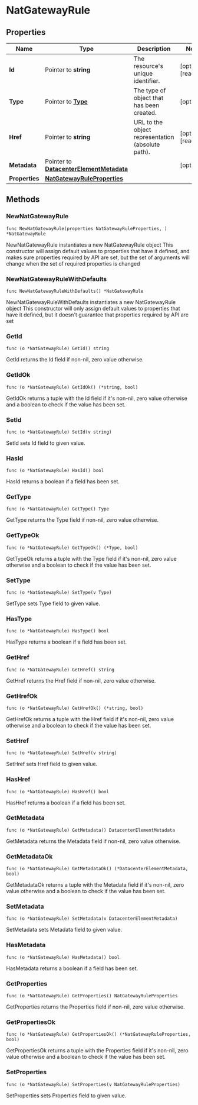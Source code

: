 # NatGatewayRule

## Properties

|Name | Type | Description | Notes|
|------------ | ------------- | ------------- | -------------|
|**Id** | Pointer to **string** | The resource&#39;s unique identifier. | [optional] [readonly] |
|**Type** | Pointer to [**Type**](Type.md) | The type of object that has been created. | [optional] |
|**Href** | Pointer to **string** | URL to the object representation (absolute path). | [optional] [readonly] |
|**Metadata** | Pointer to [**DatacenterElementMetadata**](DatacenterElementMetadata.md) |  | [optional] |
|**Properties** | [**NatGatewayRuleProperties**](NatGatewayRuleProperties.md) |  | |

## Methods

### NewNatGatewayRule

`func NewNatGatewayRule(properties NatGatewayRuleProperties, ) *NatGatewayRule`

NewNatGatewayRule instantiates a new NatGatewayRule object
This constructor will assign default values to properties that have it defined,
and makes sure properties required by API are set, but the set of arguments
will change when the set of required properties is changed

### NewNatGatewayRuleWithDefaults

`func NewNatGatewayRuleWithDefaults() *NatGatewayRule`

NewNatGatewayRuleWithDefaults instantiates a new NatGatewayRule object
This constructor will only assign default values to properties that have it defined,
but it doesn't guarantee that properties required by API are set

### GetId

`func (o *NatGatewayRule) GetId() string`

GetId returns the Id field if non-nil, zero value otherwise.

### GetIdOk

`func (o *NatGatewayRule) GetIdOk() (*string, bool)`

GetIdOk returns a tuple with the Id field if it's non-nil, zero value otherwise
and a boolean to check if the value has been set.

### SetId

`func (o *NatGatewayRule) SetId(v string)`

SetId sets Id field to given value.

### HasId

`func (o *NatGatewayRule) HasId() bool`

HasId returns a boolean if a field has been set.

### GetType

`func (o *NatGatewayRule) GetType() Type`

GetType returns the Type field if non-nil, zero value otherwise.

### GetTypeOk

`func (o *NatGatewayRule) GetTypeOk() (*Type, bool)`

GetTypeOk returns a tuple with the Type field if it's non-nil, zero value otherwise
and a boolean to check if the value has been set.

### SetType

`func (o *NatGatewayRule) SetType(v Type)`

SetType sets Type field to given value.

### HasType

`func (o *NatGatewayRule) HasType() bool`

HasType returns a boolean if a field has been set.

### GetHref

`func (o *NatGatewayRule) GetHref() string`

GetHref returns the Href field if non-nil, zero value otherwise.

### GetHrefOk

`func (o *NatGatewayRule) GetHrefOk() (*string, bool)`

GetHrefOk returns a tuple with the Href field if it's non-nil, zero value otherwise
and a boolean to check if the value has been set.

### SetHref

`func (o *NatGatewayRule) SetHref(v string)`

SetHref sets Href field to given value.

### HasHref

`func (o *NatGatewayRule) HasHref() bool`

HasHref returns a boolean if a field has been set.

### GetMetadata

`func (o *NatGatewayRule) GetMetadata() DatacenterElementMetadata`

GetMetadata returns the Metadata field if non-nil, zero value otherwise.

### GetMetadataOk

`func (o *NatGatewayRule) GetMetadataOk() (*DatacenterElementMetadata, bool)`

GetMetadataOk returns a tuple with the Metadata field if it's non-nil, zero value otherwise
and a boolean to check if the value has been set.

### SetMetadata

`func (o *NatGatewayRule) SetMetadata(v DatacenterElementMetadata)`

SetMetadata sets Metadata field to given value.

### HasMetadata

`func (o *NatGatewayRule) HasMetadata() bool`

HasMetadata returns a boolean if a field has been set.

### GetProperties

`func (o *NatGatewayRule) GetProperties() NatGatewayRuleProperties`

GetProperties returns the Properties field if non-nil, zero value otherwise.

### GetPropertiesOk

`func (o *NatGatewayRule) GetPropertiesOk() (*NatGatewayRuleProperties, bool)`

GetPropertiesOk returns a tuple with the Properties field if it's non-nil, zero value otherwise
and a boolean to check if the value has been set.

### SetProperties

`func (o *NatGatewayRule) SetProperties(v NatGatewayRuleProperties)`

SetProperties sets Properties field to given value.




